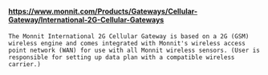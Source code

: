 #### https://www.monnit.com/Products/Gateways/Cellular-Gateway/International-2G-Cellular-Gateways
```The Monnit International 2G Cellular Gateway is based on a 2G (GSM) wireless engine and comes integrated with Monnit's wireless access point network (WAN) for use with all Monnit wireless sensors. (User is responsible for setting up data plan with a compatible wireless carrier.)```
